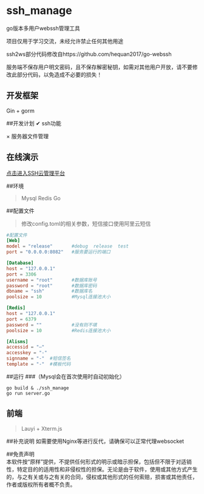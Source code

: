 # ssh_manage
go版本多用户webssh管理工具

项目仅用于学习交流，未经允许禁止任何其他用途

ssh2ws部分代码修改自https://github.com/hequan2017/go-webssh

服务端不保存用户明文密码，且不保存解密秘钥，如需对其他用户开放，请不要修改此部分代码，以免造成不必要的损失！


## 开发框架
Gin + gorm

##开发计划
✔ ssh功能

× 服务器文件管理

## 在线演示
[点击进入SSH云管理平台](https://www.do18.cn)
 
##环境
> Mysql
> Redis
> Go

##配置文件
>  修改config.toml的相关参数，短信接口使用阿里云短信
```toml
#配置文件
[Web]
model = "release"       #debug  release  test
port = "0.0.0.0:8082"   #服务要运行的端口

[Database]
host = "127.0.0.1"
port = 3306
username = "root"       #数据库账号
password = "root"       #数据库密码
dbname = "ssh"          #数据库名
poolsize = 10           #Mysql连接池大小

[Redis]
host = "127.0.0.1"
port = 6379
password = ""           #没有则不填
poolsize = 10           #Redis连接池大小

[Alisms]
accessid = "—"
accesskey = "-"
signname = "-"  #短信签名
template = "-"  #模板代码

```
##运行
###（Mysql会在首次使用时自动初始化）
```shell script
go build & ./ssh_manage
go run server.go 
```

## 前端
> Lauyi + Xterm.js


##补充说明
如需要使用Nginx等进行反代，请确保可以正常代理websocket

##免责声明  
本软件按“原样”提供，不提供任何形式的明示或暗示担保，包括但不限于对适销性，特定目的的适用性和非侵权性的担保。无论是由于软件，使用或其他方式产生的，与之有关或与之有关的合同，侵权或其他形式的任何索赔，损害或其他责任，作者或版权所有者概不负责。
